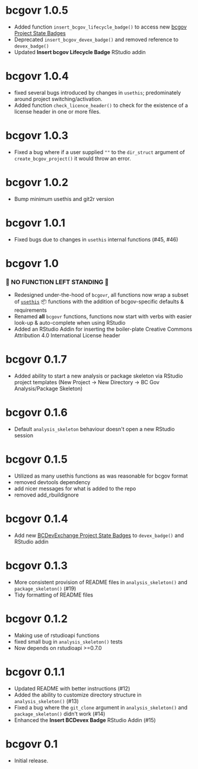 # bcgovr 1.0.5

* Added function `insert_bcgov_lifecycle_badge()` to access new [bcgov Project State Badges](https://github.com/bcgov/repomountie/blob/8b2ebdc9756819625a56f7a426c29f99b777ab1d/doc/state-badges.md) 
* Deprecated `insert_bcgov_devex_badge()` and removed reference to `devex_badge()`
* Updated **Insert bcgov Lifecycle Badge** RStudio addin 

# bcgovr 1.0.4

* fixed several bugs introduced by changes in `usethis`; predominately around project switching/activation.
* Added function `check_licence_header()` to check for the existence of a license header in one or more files.

# bcgovr 1.0.3

* Fixed a bug where if a user supplied `""` to the `dir_struct` argument 
of `create_bcgov_project()` it would throw an error.

# bcgovr 1.0.2

* Bump minimum usethis and git2r version

# bcgovr 1.0.1

* Fixed bugs due to changes in `usethis` internal functions (#45, #46)

# bcgovr 1.0
### 🎉 NO FUNCTION LEFT STANDING 🎉
* Redesigned under-the-hood of `bcgovr`, all functions now wrap a subset of [`usethis`](https://cran.r-project.org/package=usethis) 📦 functions with the addition of bcgov-specific defaults & requirements
* Renamed **all** `bcgovr` functions, functions now start with verbs with easier look-up & auto-complete when using RStudio
* Added an RStudio Addin for inserting the boiler-plate Creative Commons Attribution 4.0 International License header

# bcgovr 0.1.7
* Added ability to start a new analysis or package skeleton via RStudio project templates 
  (New Project -> New Directory -> BC Gov Analysis/Package Skeleton)

# bcgovr 0.1.6
* Default `analysis_skeleton` behaviour doesn't open a new RStudio session

# bcgovr 0.1.5
* Utilized as many usethis functions as was reasonable for bcgov format
* removed devtools dependency
* add nicer messages for what is added to the repo
* removed add_rbuildignore

# bcgovr 0.1.4
* Add new [BCDevExchange Project State Badges](https://github.com/BCDevExchange/assets/blob/master/README.md) to `devex_badge()` and RStudio addin

# bcgovr 0.1.3
* More consistent provision of README files in `analysis_skeleton()` and `package_skeleton()` (#19)
* Tidy formatting of README files

# bcgovr 0.1.2
* Making use of rstudioapi functions
* fixed small bug in `analysis_skeleton()` tests
* Now depends on rstudioapi >=0.7.0

# bcgovr 0.1.1

* Updated README with better instructions (#12)
* Added the ability to customize directory structure in `analysis_skeleton()` (#13)
* Fixed a bug where the `git_clone` argument in `analysis_skeleton()` and `package_skeleton()` didn't work (#14)
* Enhanced the **Insert BCDevex Badge** RStudio Addin (#15)

# bcgovr 0.1

* Initial release.



